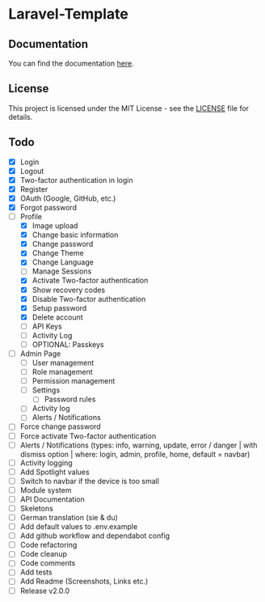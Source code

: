 # Laravel-Template

## Documentation
You can find the documentation [here](https://docs.cyanfox.de/docs/laravel-template).

## License
This project is licensed under the MIT License - see the [LICENSE](LICENSE) file for details.

## Todo
- [x] Login
- [x] Logout
- [x] Two-factor authentication in login
- [x] Register
- [x] OAuth (Google, GitHub, etc.)
- [x] Forgot password
- [ ] Profile
    - [x] Image upload
    - [x] Change basic information
    - [x] Change password
    - [x] Change Theme
    - [x] Change Language
    - [ ] Manage Sessions
    - [x] Activate Two-factor authentication
    - [x] Show recovery codes
    - [x] Disable Two-factor authentication
    - [x] Setup password
    - [x] Delete account
    - [ ] API Keys
    - [ ] Activity Log
    - [ ] OPTIONAL: Passkeys
- [ ] Admin Page
    - [ ] User management
    - [ ] Role management
    - [ ] Permission management
    - [ ] Settings
      - [ ] Password rules
    - [ ] Activity log
    - [ ] Alerts / Notifications
- [ ] Force change password
- [ ] Force activate Two-factor authentication
- [ ] Alerts / Notifications (types: info, warning, update, error / danger | with dismiss option | where: login, admin, profile, home, default = navbar)
- [ ] Activity logging
- [ ] Add Spotlight values
- [ ] Switch to navbar if the device is too small
- [ ] Module system
- [ ] API Documentation
- [ ] Skeletons
- [ ] German translation (sie & du)
- [ ] Add default values to .env.example
- [ ] Add github workflow and dependabot config
- [ ] Code refactoring
- [ ] Code cleanup
- [ ] Code comments
- [ ] Add tests
- [ ] Add Readme (Screenshots, Links etc.)
- [ ] Release v2.0.0
